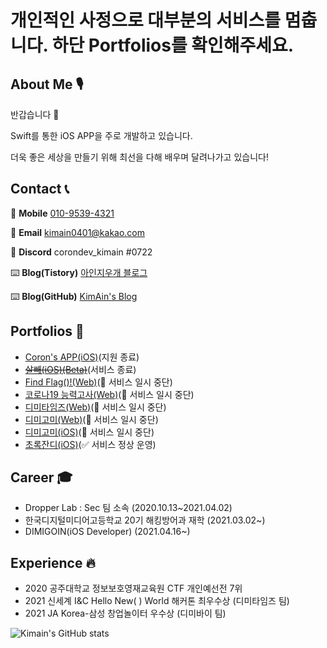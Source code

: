 <!-- # 더 예쁜 제 소개는 [여기(kimain.me)](https://kimain.me)에서 봐주세요 :) -->

# 개인적인 사정으로 대부분의 서비스를 멈춥니다. 하단 Portfolios를 확인해주세요.

## About Me 🎙

반갑습니다 👋

Swift를 통한 iOS APP을 주로 개발하고 있습니다.

더욱 좋은 세상을 만들기 위해 최선을 다해 배우며 달려나가고 있습니다!

## Contact 📞

📱 **Mobile** [010-9539-4321](tel:010-9539-4321)

📧 **Email** [kimain0401@kakao.com](mailto:kimain0401@kakao.com)

🔨 **Discord** corondev_kimain #0722

⌨️ **Blog(Tistory)** [아인지우개 블로그](https://aineraser.tistory.com)

⌨️ **Blog(GitHub)** [KimAin's Blog](https://blog.kimain.me)

## Portfolios 🧭
- [Coron's APP(iOS)](https://apps.apple.com/kr/app/corons-app/id1551447763)(지원 종료)
- [<s>살빼(iOS)(Beta)</s>](https://testflight.apple.com/join/7yyfqT5W)(서비스 종료)
- [Find Flag()!(Web)](https://findflag.kr)(🛑 서비스 일시 중단)
- [코로나19 능력고사(Web)](https://covid.findflag.kr)(🛑 서비스 일시 중단)
- [디미타임즈(Web)](https://dimitimes.github.io)(🛑 서비스 일시 중단)
- [디미고미(Web)](https://dimigo.me)(🛑 서비스 일시 중단)
- [디미고미(iOS)](https://apps.apple.com/kr/app/디미고미/id1598250065)(🛑 서비스 일시 중단)
- [초록잔디(iOS)](https://apps.apple.com/kr/app/초록잔디/id1602956399)(✅ 서비스 정상 운영)


## Career 🎓

- Dropper Lab : Sec 팀 소속 (2020.10.13~2021.04.02)
- 한국디지털미디어고등학교 20기 해킹방어과 재학 (2021.03.02~)
- DIMIGOIN(iOS Developer) (2021.04.16~)

## Experience 🔥

- 2020 공주대학교 정보보호영재교육원 CTF 개인예선전 7위
- 2021 신세계 I&C Hello New( ) World 해커톤 최우수상 (디미타임즈 팀)
- 2021 JA Korea-삼성 창업놀이터 우수상 (디미바이 팀)

![Kimain's GitHub stats](https://github-readme-stats.vercel.app/api?username=kimain050401&show_icons=true&theme=radical)
